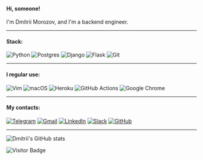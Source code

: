 #### Hi, someone!

I'm Dmitrii Morozov, and I'm a backend engineer.

***
#### Stack:
![Python](https://img.shields.io/badge/python-3670A0?style=for-the-badge&logo=python&logoColor=ffdd54)
![Postgres](https://img.shields.io/badge/postgres-%23316192.svg?style=for-the-badge&logo=postgresql&logoColor=white)
![Django](https://img.shields.io/badge/django-%23092E20.svg?style=for-the-badge&logo=django&logoColor=white)
![Flask](https://img.shields.io/badge/flask-%23000.svg?style=for-the-badge&logo=flask&logoColor=white)
![Git](https://img.shields.io/badge/git-%23F05033.svg?style=for-the-badge&logo=git&logoColor=white)
***
#### I regular use:
![Vim](https://img.shields.io/badge/VIM-%2311AB00.svg?style=for-the-badge&logo=vim&logoColor=white)
![macOS](https://img.shields.io/badge/mac%20os-000000?style=for-the-badge&logo=macos&logoColor=F0F0F0)
![Heroku](https://img.shields.io/badge/heroku-%23430098.svg?style=for-the-badge&logo=heroku&logoColor=white)
![GitHub Actions](https://img.shields.io/badge/github%20actions-%232671E5.svg?style=for-the-badge&logo=githubactions&logoColor=white)
![Google Chrome](https://img.shields.io/badge/Google%20Chrome-4285F4?style=for-the-badge&logo=GoogleChrome&logoColor=white)
***
#### My contacts:
[![Telegram](https://img.shields.io/badge/Telegram-2CA5E0?style=for-the-badge&logo=telegram&logoColor=white)](https://t.me/wandeder)
[![Gmail](https://img.shields.io/badge/Gmail-D14836?style=for-the-badge&logo=gmail&logoColor=white&link=mailto:33morozov@gmail.com)](mailto:33morozov@gmail.com)
[![LinkedIn](https://img.shields.io/badge/linkedin-%230077B5.svg?style=for-the-badge&logo=linkedin&logoColor=white)](https://www.linkedin.com/in/dmitrii-morozov-04a11b244/)
[![Slack](https://img.shields.io/badge/Slack-4A154B?style=for-the-badge&logo=slack&logoColor=white)]()
[![GitHub](https://img.shields.io/badge/github-%23121011.svg?style=for-the-badge&logo=github&logoColor=white)](https://github.com/Morozov33)
***

![Dmitrii's GitHub stats](https://github-readme-stats.vercel.app/api?username=Morozov33&theme=vue&show_icons=true)

![Visitor Badge](https://visitor-badge.laobi.icu/badge?page_id=Morozov33.Morozov33)

